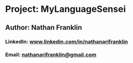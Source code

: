 # Project: MyLanguageSensei
## Author: Nathan Franklin 
### LinkedIn: www.linkedin.com/in/nathanarifranklin
### Email: nathanarifranklin@gmail.com



